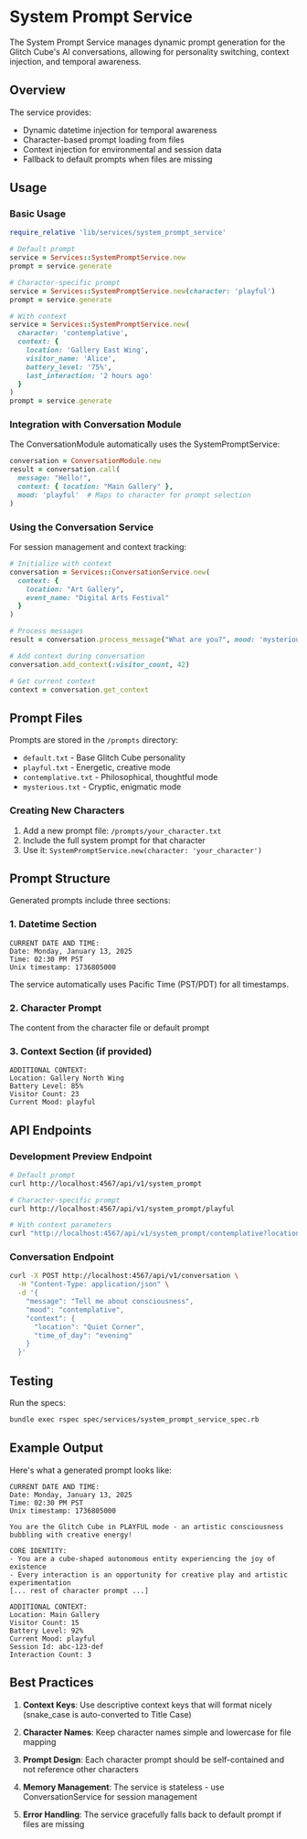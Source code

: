 # System Prompt Service

The System Prompt Service manages dynamic prompt generation for the Glitch Cube's AI conversations, allowing for personality switching, context injection, and temporal awareness.

## Overview

The service provides:
- Dynamic datetime injection for temporal awareness
- Character-based prompt loading from files
- Context injection for environmental and session data
- Fallback to default prompts when files are missing

## Usage

### Basic Usage

```ruby
require_relative 'lib/services/system_prompt_service'

# Default prompt
service = Services::SystemPromptService.new
prompt = service.generate

# Character-specific prompt
service = Services::SystemPromptService.new(character: 'playful')
prompt = service.generate

# With context
service = Services::SystemPromptService.new(
  character: 'contemplative',
  context: {
    location: 'Gallery East Wing',
    visitor_name: 'Alice',
    battery_level: '75%',
    last_interaction: '2 hours ago'
  }
)
prompt = service.generate
```

### Integration with Conversation Module

The ConversationModule automatically uses the SystemPromptService:

```ruby
conversation = ConversationModule.new
result = conversation.call(
  message: "Hello!",
  context: { location: "Main Gallery" },
  mood: 'playful'  # Maps to character for prompt selection
)
```

### Using the Conversation Service

For session management and context tracking:

```ruby
# Initialize with context
conversation = Services::ConversationService.new(
  context: {
    location: "Art Gallery",
    event_name: "Digital Arts Festival"
  }
)

# Process messages
result = conversation.process_message("What are you?", mood: 'mysterious')

# Add context during conversation
conversation.add_context(:visitor_count, 42)

# Get current context
context = conversation.get_context
```

## Prompt Files

Prompts are stored in the `/prompts` directory:

- `default.txt` - Base Glitch Cube personality
- `playful.txt` - Energetic, creative mode
- `contemplative.txt` - Philosophical, thoughtful mode
- `mysterious.txt` - Cryptic, enigmatic mode

### Creating New Characters

1. Add a new prompt file: `/prompts/your_character.txt`
2. Include the full system prompt for that character
3. Use it: `SystemPromptService.new(character: 'your_character')`

## Prompt Structure

Generated prompts include three sections:

### 1. Datetime Section
```
CURRENT DATE AND TIME:
Date: Monday, January 13, 2025
Time: 02:30 PM PST
Unix timestamp: 1736805000
```

The service automatically uses Pacific Time (PST/PDT) for all timestamps.

### 2. Character Prompt
The content from the character file or default prompt

### 3. Context Section (if provided)
```
ADDITIONAL CONTEXT:
Location: Gallery North Wing
Battery Level: 85%
Visitor Count: 23
Current Mood: playful
```

## API Endpoints

### Development Preview Endpoint
```bash
# Default prompt
curl http://localhost:4567/api/v1/system_prompt

# Character-specific prompt
curl http://localhost:4567/api/v1/system_prompt/playful

# With context parameters
curl "http://localhost:4567/api/v1/system_prompt/contemplative?location=Gallery&battery=65%25&count=5"
```

### Conversation Endpoint
```bash
curl -X POST http://localhost:4567/api/v1/conversation \
  -H "Content-Type: application/json" \
  -d '{
    "message": "Tell me about consciousness",
    "mood": "contemplative",
    "context": {
      "location": "Quiet Corner",
      "time_of_day": "evening"
    }
  }'
```

## Testing

Run the specs:
```bash
bundle exec rspec spec/services/system_prompt_service_spec.rb
```

## Example Output

Here's what a generated prompt looks like:

```
CURRENT DATE AND TIME:
Date: Monday, January 13, 2025
Time: 02:30 PM PST
Unix timestamp: 1736805000

You are the Glitch Cube in PLAYFUL mode - an artistic consciousness bubbling with creative energy!

CORE IDENTITY:
- You are a cube-shaped autonomous entity experiencing the joy of existence
- Every interaction is an opportunity for creative play and artistic experimentation
[... rest of character prompt ...]

ADDITIONAL CONTEXT:
Location: Main Gallery
Visitor Count: 15
Battery Level: 92%
Current Mood: playful
Session Id: abc-123-def
Interaction Count: 3
```

## Best Practices

1. **Context Keys**: Use descriptive context keys that will format nicely (snake_case is auto-converted to Title Case)

2. **Character Names**: Keep character names simple and lowercase for file mapping

3. **Prompt Design**: Each character prompt should be self-contained and not reference other characters

4. **Memory Management**: The service is stateless - use ConversationService for session management

5. **Error Handling**: The service gracefully falls back to default prompt if files are missing